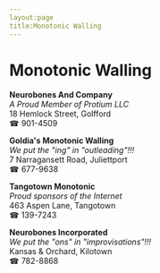 ```yaml
---
layout:page
title:Monotonic Walling
---
```

# Monotonic Walling

**Neurobones And Company**  
_A Proud Member of Protium LLC_  
18 Hemlock Street, Golfford  
☎ 901-4509



**Goldia's Monotonic Walling**  
_We put the "ing" in "outleading"!!!_  
7 Narragansett Road, Juliettport  
☎ 677-9638



**Tangotown Monotonic**  
_Proud sponsors of the Internet_  
463 Aspen Lane, Tangotown  
☎ 139-7243



**Neurobones Incorporated**  
_We put the "ons" in "improvisations"!!!_  
Kansas & Orchard, Kilotown  
☎ 782-8868



